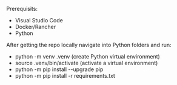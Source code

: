 Prerequisits:
- Visual Studio Code
- Docker/Rancher
- Python

After getting the repo locally navigate into Python folders and run:
- python -m venv .venv (create Python virtual environment)
- source .venv/bin/activate (activate a virtual environment)
- python -m pip install --upgrade pip
- python -m pip install -r requirements.txt
